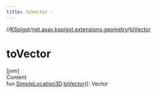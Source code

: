 ```yaml
---
title: toVector -
---
```

//[KSpigot](../index.md)/[net.axay.kspigot.extensions.geometry](index.md)/[toVector](to-vector.md)



# toVector  
[jvm]  
Content  
fun [SimpleLocation3D](-simple-location3-d/index.md).[toVector](to-vector.md)(): Vector  



